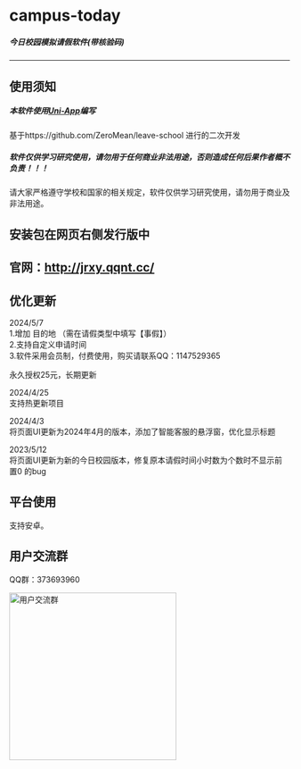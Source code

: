 # **campus-today**

##### 今日校园模拟请假软件(带核验码)

---



##  **使用须知**

##### 本软件使用[Uni-App](https://uniapp.dcloud.io/)编写

基于https://github.com/ZeroMean/leave-school 进行的二次开发

##### 软件仅供学习研究使用，请勿用于任何商业非法用途，否则造成任何后果作者概不负责！！！

请大家严格遵守学校和国家的相关规定，软件仅供学习研究使用，请勿用于商业及非法用途。


## **安装包在网页右侧发行版中** 

## 官网：http://jrxy.qqnt.cc/  

##  优化更新


2024/5/7  
1.增加 目的地 （需在请假类型中填写【事假】）  
2.支持自定义申请时间  
3.软件采用会员制，付费使用，购买请联系QQ：1147529365  

永久授权25元，长期更新


2024/4/25  
支持热更新项目  

2024/4/3  
将页面UI更新为2024年4月的版本，添加了智能客服的悬浮窗，优化显示标题  

2023/5/12  
将页面UI更新为新的今日校园版本，修复原本请假时间小时数为个数时不显示前置0 的bug  

##  平台使用

支持安卓。



## 用户交流群

QQ群：373693960  

<img src="https://li55.oss-cn-hangzhou.aliyuncs.com/%E5%9B%BE%E7%89%87/qrcode_1715395621856.jpg" width="300" alt="用户交流群">